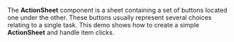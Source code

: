 The **ActionSheet** component is&nbsp;a&nbsp;sheet containing a&nbsp;set of&nbsp;buttons located one under the other. These buttons usually represent several choices relating to&nbsp;a&nbsp;single task. This demo shows how to&nbsp;create a&nbsp;simple **ActionSheet** and handle item clicks.